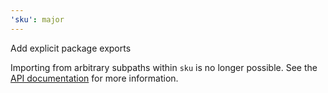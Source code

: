 ```yaml
---
'sku': major
---
```


Add explicit package exports

Importing from arbitrary subpaths within `sku` is no longer possible.
See the [API documentation] for more information.

[API documentation]: https://seek-oss.github.io/sku/#/./docs/api
